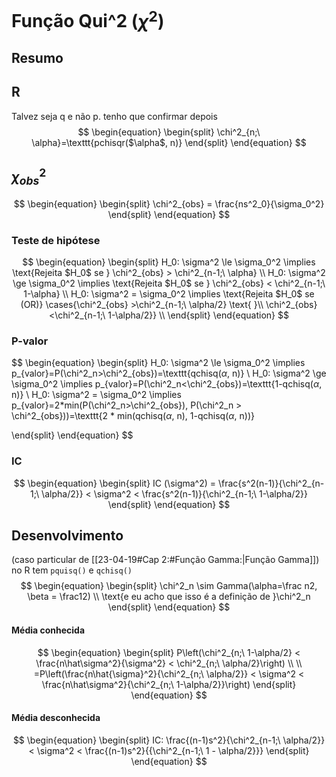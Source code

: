# Função Qui^2 ($\chi ^2$)
## Resumo
## R
Talvez seja q e não p. tenho que confirmar depois
$$
\begin{equation}
\begin{split}
\chi^2_{n;\ \alpha}=\texttt{pchisqr($\alpha$, n)}
\end{split}
\end{equation}
$$

## $\chi^2_{obs}$
$$
\begin{equation}
\begin{split}
\chi^2_{obs} = \frac{ns^2_0}{\sigma_0^2}
\end{split}
\end{equation}
$$
### Teste de hipótese
$$
\begin{equation}
\begin{split}
H_0: \sigma^2 \le \sigma_0^2 \implies \text{Rejeita $H_0$ se } \chi^2_{obs} > \chi^2_{n-1;\ \alpha} \\
H_0: \sigma^2 \ge \sigma_0^2 \implies \text{Rejeita $H_0$ se } \chi^2_{obs} < \chi^2_{n-1;\ 1-\alpha} \\
H_0: \sigma^2 = \sigma_0^2 \implies \text{Rejeita $H_0$ se (OR)} \cases{\chi^2_{obs} >\chi^2_{n-1;\ \alpha/2} \text{ }\\ \chi^2_{obs} <\chi^2_{n-1;\ 1-\alpha/2}} \\
\end{split}
\end{equation}
$$

### P-valor
$$
\begin{equation}
\begin{split}
H_0: \sigma^2 \le \sigma_0^2 \implies p_{valor}=P(\chi^2_n>\chi^2_{obs})=\texttt{qchisq($\alpha$, n)} \\
H_0: \sigma^2 \ge \sigma_0^2 \implies p_{valor}=P(\chi^2_n<\chi^2_{obs})=\texttt{1-qchisq($\alpha$, n)} \\
H_0: \sigma^2 = \sigma_0^2 \implies p_{valor}=2*min(P(\chi^2_n>\chi^2_{obs}), P(\chi^2_n > \chi^2_{obs}))=\texttt{2 * min(qchisq($\alpha$, n), 1-qchisq($\alpha$, n))}

\end{split}
\end{equation}
$$

### IC
$$
\begin{equation}
\begin{split}
IC (\sigma^2) = \frac{s^2(n-1)}{\chi^2_{n-1;\ \alpha/2}} < \sigma^2 < \frac{s^2(n-1)}{\chi^2_{n-1;\ 1-\alpha/2}}
\end{split}
\end{equation}
$$

## Desenvolvimento
 (caso particular de [[23-04-19#Cap 2:#Função Gamma:|Função Gamma]])
no R tem `pquisq()` e `qchisq()`
$$
\begin{equation}
\begin{split}
\chi^2_n \sim Gamma(\alpha=\frac n2, \beta = \frac12) \\
\text{e eu acho que isso é a definição de }\chi^2_n
\end{split}
\end{equation}
$$

#### Média conhecida
$$
\begin{equation}
\begin{split}
P\left(\chi^2_{n;\ 1-\alpha/2} < \frac{n\hat\sigma^2}{\sigma^2} < \chi^2_{n;\ \alpha/2}\right) \\
\\
=P\left(\frac{n\hat{\sigma}^2}{\chi^2_{n;\ \alpha/2}} < \sigma^2 < \frac{n\hat\sigma^2}{\chi^2_{n;\ 1-\alpha/2}}\right)
\end{split}
\end{equation}
$$

#### Média desconhecida
$$
\begin{equation}
\begin{split}
IC: \frac{(n-1)s^2}{\chi^2_{n-1;\ \alpha/2}} < \sigma^2 < \frac{(n-1)s^2}{{\chi^2_{n-1;\ 1 - \alpha/2}}}
\end{split}
\end{equation}
$$
